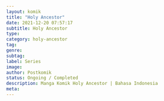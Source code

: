```yaml
---
layout: komik
title: "Holy Ancestor"
date: 2021-12-20 07:57:17
subtitle: Holy Ancestor
type: 
category: holy-ancestor
tag: 
genre: 
subtag: 
label: Series
image: 
author: Postkomik
status: Ongoing / Completed
description: Manga Komik Holy Ancestor | Bahasa Indonesia
meta: 
---
```

